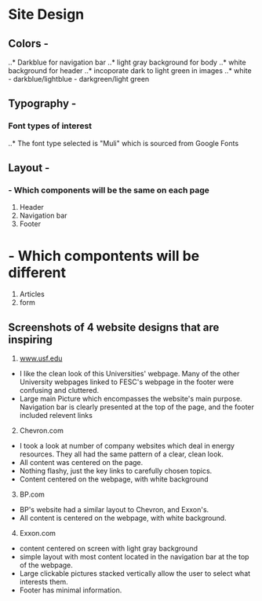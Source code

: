 




# Site Design 



## Colors - 
..* Darkblue for navigation bar
..* light gray background for body
..* white background for header
..* incoporate dark to light green in images 
..* white - darkblue/lightblue -  darkgreen/light green 


## Typography - 

### Font types of interest 
..* The font type selected is "Muli" which is sourced from Google Fonts 


## Layout - 

### - Which components will be the same on each page 

 1.  Header 
 2.  Navigation bar
 3.  Footer 

# - Which compontents will be different 
 1. Articles 
 2. form


## Screenshots of 4 website designs that are inspiring 

1. www.usf.edu
  * I like the clean look of this Universities' webpage. Many of the other University webpages linked to FESC's webpage in the footer were confusing and cluttered. 
  * Large main Picture which encompasses the website's main purpose. Navigation bar is clearly presented at the top of the page, and the footer included relevent links 

2. Chevron.com 
  * I took a look at number of company websites which deal in energy resources. They all had the same pattern of a clear, clean look. 
  * All content was centered on the page.  
  * Nothing flashy, just the key links to carefully chosen topics. 
  * Content centered on the webpage, with white background 

3. BP.com 
  * BP's website had a similar layout to Chevron, and Exxon's. 
  * All content is centered on the webpage, with white background. 
   

4. Exxon.com 
  * content centered on screen with light gray background 
  * simple layout with most content located in the navigation bar at the top of the webpage. 
  * Large clickable pictures stacked vertically allow the user to select what interests them. 
  * Footer has minimal information. 

